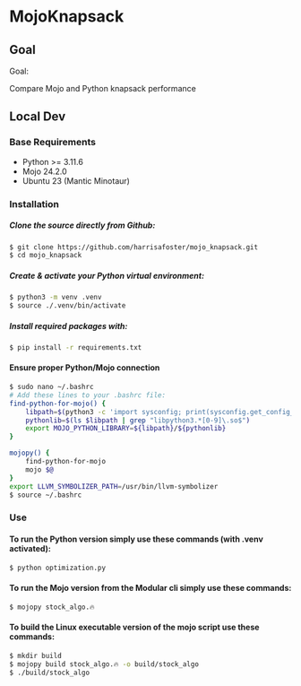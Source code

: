 # MojoKnapsack

## Goal

Goal:

Compare Mojo and Python knapsack performance

## Local Dev

### Base Requirements

- Python >= 3.11.6
- Mojo 24.2.0
- Ubuntu 23 (Mantic Minotaur)

### Installation
##### Clone the source directly from Github:
```sh
$ git clone https://github.com/harrisafoster/mojo_knapsack.git
$ cd mojo_knapsack
```
##### Create & activate your Python virtual environment:
```sh
$ python3 -m venv .venv
$ source ./.venv/bin/activate
```
##### Install required packages with:
```sh
$ pip install -r requirements.txt
```

#### Ensure proper Python/Mojo connection
```sh
$ sudo nano ~/.bashrc
# Add these lines to your .bashrc file: 
find-python-for-mojo() {
    libpath=$(python3 -c 'import sysconfig; print(sysconfig.get_config_var("LIBDIR"))')
    pythonlib=$(ls $libpath | grep "libpython3.*[0-9]\.so$")
    export MOJO_PYTHON_LIBRARY=${libpath}/${pythonlib}
}

mojopy() {
    find-python-for-mojo
    mojo $@
}
export LLVM_SYMBOLIZER_PATH=/usr/bin/llvm-symbolizer
$ source ~/.bashrc
```


### Use
#### To run the Python version simply use these commands (with .venv activated):
```sh
$ python optimization.py
```

#### To run the Mojo version from the Modular cli simply use these commands:
```sh
$ mojopy stock_algo.🔥
```

#### To build the Linux executable version of the mojo script use these commands:
```sh
$ mkdir build
$ mojopy build stock_algo.🔥 -o build/stock_algo
$ ./build/stock_algo
```
